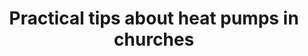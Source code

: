 ---
layout: link
link_url: https://www.youtube.com/watch?v=_2mkfUxlkzw
title: Practical tips about heat pumps in churches
source: Church of England Environment Programme
card: Replace your boiler with a heat pump
card_number: 46
---